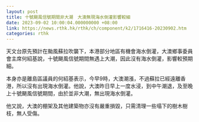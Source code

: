 ```yaml
---
layout: post
title: 十號颶風信號期間非大潮　大澳無現海水倒灌影響較細
date: 2023-09-02 10:00:04.000000000 +08:00
link: https://news.rthk.hk/rthk/ch/component/k2/1716416-20230902.htm
categories: rthk
---
```


天文台原先預計在颱風蘇拉吹襲下，本港部分地區有機會海水倒灌，大澳鄉事委員會主席何紹基說，十號颶風信號期間無遇上大潮，因此沒有海水倒灌，影響較預期細。

本身亦是離島區議員的何紹基表示，今早9時，大澳潮漲，不過蘇拉已經遠離香港，所以沒有出現海水倒灌。他說，大澳昨日早上一度水浸，到中午潮退，及至晚上十號颶風信號期間，由於並非大潮，無出現海水倒灌。

他又說，大澳的棚架及其他建築物亦沒有嚴重損毀，只需清理一些塌下的樹木樹枝，無人受傷。
